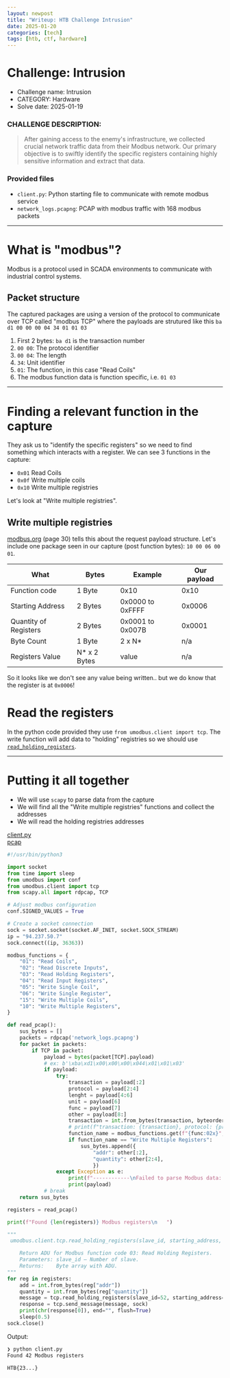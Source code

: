 ```yaml
---
layout: newpost
title: "Writeup: HTB Challenge Intrusion"
date: 2025-01-20
categories: [tech]
tags: [htb, ctf, hardware]
---
```


# Challenge: Intrusion

- Challenge name: Intrusion
- CATEGORY: Hardware
- Solve date: 2025-01-19

### CHALLENGE DESCRIPTION: 

> After gaining access to the enemy's infrastructure, we collected crucial network traffic data from their Modbus network. Our primary objective is to swiftly identify the specific registers containing highly sensitive information and extract that data.

### Provided files

- `client.py`: Python starting file to communicate with remote modbus service
- `network_logs.pcapng`: PCAP with modbus traffic with 168 modbus packets

---

# What is "modbus"?

Modbus is a protocol used in SCADA environments to communicate with industrial control systems.

## Packet structure

The captured packages are using a version of the protocol to communicate over TCP called "modbus TCP" where the payloads are strutured like this `ba d1 00 00 00 04 34 01 01 03`

1. First 2 bytes: `ba d1` is the transaction number
2. `00 00`: The protocol identifier
3. `00 04`: The length
4. `34`: Unit identifier
5. `01`: The function, in this case "Read Coils"
6. The modbus function data is function specific, i.e. `01 03`

---

# Finding a relevant function in the capture

They ask us to "identify the specific registers" so we need to find something which interacts with a register. We can see 3 functions in the capture:
- `0x01` Read Coils
- `0x0f` Write multiple coils
- `0x10` Write multiple registries

Let's look at "Write multiple registries".

## Write multiple registries

[modbus.org](https://modbus.org/docs/Modbus_Application_Protocol_V1_1b3.pdf) (page 30) tells this about the request payload structure. Let's include one package seen in our capture (post function bytes): `10 00 06 00 01`.

|What|Bytes|Example|Our payload|
|-|-|-|-|
Function code |1 Byte |0x10|0x10
Starting Address |2 Bytes |0x0000 to 0xFFFF|0x0006
Quantity of Registers |2 Bytes |0x0001 to 0x007B|0x0001
Byte Count| 1 Byte| 2 x N*|n/a
Registers Value |N* x 2 Bytes |value|n/a

So it looks like we don't see any value being written.. but we do know that the register is at `0x0006`!

# Read the registers

In the python code provided they use `from umodbus.client import tcp`.
The write function will add data to "holding" registries so we should use [`read_holding_registers`](https://umodbus.readthedocs.io/en/latest/_modules/umodbus/client/tcp.html#read_holding_registers).

---

# Putting it all together

- We will use `scapy` to parse data from the capture
- We will find all the "Write multiple registries" functions and collect the addresses
- We will read the holding registries addresses

[client.py]({{site.baseurl}}/assets/ctf_files/htb_intursion/client.py)  
[pcap]({{site.baseurl}}/assets/ctf_files/htb_intursion/network_logs.pcapng)

```py
#!/usr/bin/python3

import socket
from time import sleep
from umodbus import conf
from umodbus.client import tcp
from scapy.all import rdpcap, TCP

# Adjust modbus configuration
conf.SIGNED_VALUES = True

# Create a socket connection
sock = socket.socket(socket.AF_INET, socket.SOCK_STREAM)
ip = "94.237.50.7"
sock.connect((ip, 36363))

modbus_functions = {
    "01": "Read Coils",
    "02": "Read Discrete Inputs",
    "03": "Read Holding Registers",
    "04": "Read Input Registers",
    "05": "Write Single Coil",
    "06": "Write Single Register",
    "15": "Write Multiple Coils",
    "10": "Write Multiple Registers",
}

def read_pcap():
    sus_bytes = []
    packets = rdpcap('network_logs.pcapng')
    for packet in packets:
        if TCP in packet:
            payload = bytes(packet[TCP].payload)
            # ex: b'\xba\xd1\x00\x00\x00\x044\x01\x01\x03'
            if payload:
                try:
                    transaction = payload[:2]
                    protocol = payload[2:4]
                    lenght = payload[4:6]
                    unit = payload[6]
                    func = payload[7]
                    other = payload[8:]
                    transaction = int.from_bytes(transaction, byteorder='big')
                    # print(f"transaction: {transaction}, protocol: {protocol}, lenght: {lenght}, unit: {unit:02x}, func: {func:02x}")
                    function_name = modbus_functions.get(f"{func:02x}", "Unknown")
                    if function_name == "Write Multiple Registers":
                        sus_bytes.append({
                            "addr": other[:2],
                            "quantity": other[2:4],
                            })
                except Exception as e:
                    print(f"------------\nFailed to parse Modbus data: {e}")
                    print(payload)
            # break
    return sus_bytes

registers = read_pcap()

print(f"Found {len(registers)} Modbus registers\n   ")

"""
 umodbus.client.tcp.read_holding_registers(slave_id, starting_address, quantity)

    Return ADU for Modbus function code 03: Read Holding Registers.
    Parameters:	slave_id – Number of slave.
    Returns:	Byte array with ADU.
"""
for reg in registers:
    add = int.from_bytes(reg["addr"])
    quantity = int.from_bytes(reg["quantity"])
    message = tcp.read_holding_registers(slave_id=52, starting_address=int(add), quantity=int(quantity))
    response = tcp.send_message(message, sock)
    print(chr(response[0]), end="", flush=True)
    sleep(0.5)
sock.close()
```

Output:
```sh
❯ python client.py
Found 42 Modbus registers

HTB{23...}
```
